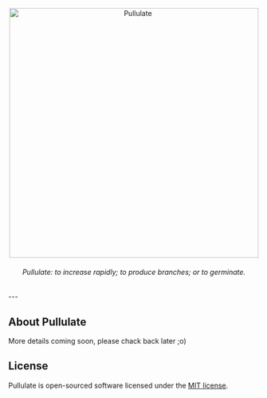 <p align="center"><img src="https://s3-us-west-2.amazonaws.com/s.cdpn.io/20625/pullulate_logo.svg" width="500" alt="Pullulate"></p>
<h6 align="center"><em>Pullulate: to increase rapidly; to produce branches; or to germinate.</em></h6>
---

## About Pullulate
More details coming soon, please chack back later ;o)

## License
Pullulate is open-sourced software licensed under the [MIT license](https://opensource.org/licenses/MIT).
